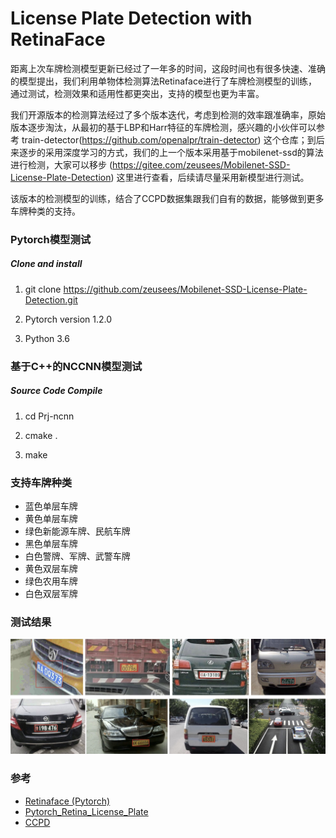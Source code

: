 # License Plate Detection with RetinaFace

距离上次车牌检测模型更新已经过了一年多的时间，这段时间也有很多快速、准确的模型提出，我们利用单物体检测算法Retinaface进行了车牌检测模型的训练，通过测试，检测效果和适用性都更突出，支持的模型也更为丰富。

我们开源版本的检测算法经过了多个版本迭代，考虑到检测的效率跟准确率，原始版本逐步淘汰，从最初的基于LBP和Harr特征的车牌检测，感兴趣的小伙伴可以参考 train-detector(https://github.com/openalpr/train-detector) 这个仓库；到后来逐步的采用深度学习的方式，我们的上一个版本采用基于mobilenet-ssd的算法进行检测，大家可以移步 (https://gitee.com/zeusees/Mobilenet-SSD-License-Plate-Detection) 这里进行查看，后续请尽量采用新模型进行测试。

该版本的检测模型的训练，结合了CCPD数据集跟我们自有的数据，能够做到更多车牌种类的支持。

### Pytorch模型测试
##### Clone and install
1. git clone https://github.com/zeusees/Mobilenet-SSD-License-Plate-Detection.git

2. Pytorch version 1.2.0

3. Python 3.6



### 基于C++的NCCNN模型测试
##### Source Code Compile
1. cd Prj-ncnn

2. cmake .

3. make


### 支持车牌种类

- 蓝色单层车牌
- 黄色单层车牌
- 绿色新能源车牌、民航车牌
- 黑色单层车牌
- 白色警牌、军牌、武警车牌
- 黄色双层车牌
- 绿色农用车牌
- 白色双层军牌


### 测试结果

![](imgs/res.jpg)


### 参考
- [Retinaface (Pytorch)](https://github.com/biubug6/Pytorch_Retinaface)
- [Pytorch_Retina_License_Plate](https://github.com/gm19900510/Pytorch_Retina_License_Plate)
- [CCPD](https://github.com/detectRecog/CCPD)

